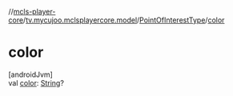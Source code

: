 //[mcls-player-core](../../../index.md)/[tv.mycujoo.mclsplayercore.model](../index.md)/[PointOfInterestType](index.md)/[color](color.md)

# color

[androidJvm]\
val [color](color.md): [String](https://kotlinlang.org/api/latest/jvm/stdlib/kotlin/-string/index.html)?
